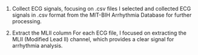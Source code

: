 1. Collect ECG signals, focusing on .csv files
I selected and collected ECG signals in .csv format from the MIT-BIH Arrhythmia Database for further processing.

2. Extract the MLII column
For each ECG file, I focused on extracting the MLII (Modified Lead II) channel, which provides a clear signal for arrhythmia analysis.
